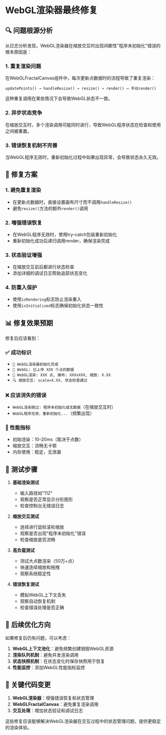 # WebGL渲染器最终修复

## 🔍 问题根源分析

从日志分析发现，WebGL渲染器在缩放交互时出现间歇性"程序未初始化"错误的根本原因是：

### 1. 重复渲染问题
在WebGLFractalCanvas组件中，每次更新点数据时的流程导致了重复渲染：
```
updatePoints() → handleResize() → resize() → render() → 手动render()
```

这种重复调用在某些情况下会导致WebGL状态不一致。

### 2. 异步状态竞争
在缩放交互时，多个渲染调用可能同时进行，导致WebGL程序状态在检查和使用之间被重置。

### 3. 错误恢复机制不完善
当WebGL程序无效时，重新初始化过程中如果出现异常，会导致状态永久无效。

## 🔧 修复方案

### 1. 避免重复渲染
- 在更新点数据时，直接设置画布尺寸而不调用`handleResize()`
- 避免`resize()`方法的额外`render()`调用

### 2. 增强错误恢复
- 在WebGL程序无效时，使用try-catch包装重新初始化
- 重新初始化成功后递归调用render，确保渲染完成

### 3. 状态验证增强
- 在缩放交互前后都进行状态检查
- 添加详细的调试日志帮助追踪状态变化

### 4. 防重入保护
- 使用`isRendering`标志防止渲染重入
- 使用`isInitialized`标志确保初始化状态一致性

## 📊 修复效果预期

修复后应该看到：

### ✅ 成功标识
- `🚀 WebGL渲染器初始化完成`
- `🎨 WebGL: 已上传 XXX 个点的数据`
- `🎨 WebGL渲染: XXX 点, 画布: XXXxXXX, 缩放: X.XX`
- `🔍 缩放交互: scale=X.XX, 状态检查通过`

### ❌ 应该消失的错误
- `WebGL渲染跳过: 程序未初始化或无数据`（在缩放交互时）
- `WebGL程序无效，重新初始化...`（频繁出现）

### 🎯 性能指标
- 初始渲染：10-20ms（取决于点数）
- 缩放交互：流畅无卡顿
- 内存使用：稳定，无泄漏

## 🧪 测试步骤

1. **基础渲染测试**
   - 输入路径如"112"
   - 观察是否正常显示分形图形
   - 检查控制台无错误日志

2. **缩放交互测试**
   - 连续进行鼠标滚轮缩放
   - 观察是否出现"程序未初始化"错误
   - 检查缩放是否流畅

3. **高负载测试**
   - 测试大点数渲染（50万+点）
   - 快速连续缩放和拖拽
   - 观察系统稳定性

4. **错误恢复测试**
   - 模拟WebGL上下文丢失
   - 观察自动恢复机制
   - 检查错误处理是否正确

## 🔮 后续优化方向

如果修复后仍有问题，可以考虑：

1. **WebGL上下文池化**：避免频繁创建销毁WebGL资源
2. **渲染队列机制**：避免并发渲染调用
3. **状态快照机制**：在状态变化时保存快照用于恢复
4. **性能监控**：添加WebGL性能指标监控

## 📝 关键代码变更

1. **WebGL渲染器**：增强错误恢复和状态管理
2. **WebGLFractalCanvas**：避免重复渲染调用
3. **交互处理**：增加状态验证和调试日志

这些修复应该能够解决WebGL渲染器在交互过程中的状态管理问题，提供更稳定的渲染体验。